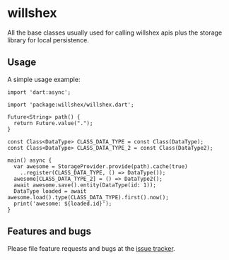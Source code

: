 # willshex

All the base classes usually used for calling willshex apis plus the storage library for local persistence.

## Usage

A simple usage example:

    import 'dart:async';

    import 'package:willshex/willshex.dart';

    Future<String> path() {
      return Future.value(".");
    }

    const Class<DataType> CLASS_DATA_TYPE = const Class(DataType);
    const Class<DataType> CLASS_DATA_TYPE_2 = const Class(DataType2);

    main() async {
      var awesome = StorageProvider.provide(path).cache(true)
        ..register(CLASS_DATA_TYPE, () => DataType());
      awesome[CLASS_DATA_TYPE_2] = () => DataType2();
      await awesome.save().entity(DataType(id: 1));
      DataType loaded = await awesome.load().type(CLASS_DATA_TYPE).first().now();
      print('awesome: ${loaded.id}');
    }

## Features and bugs

Please file feature requests and bugs at the [issue tracker][tracker].

[tracker]: https://github.com/WillShex/willshex-dart/issues
